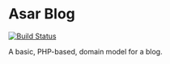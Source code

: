 Asar Blog
=========

[![Build Status](https://secure.travis-ci.org/asartalo/asar-blog.png)](http://travis-ci.org/asartalo/asar-blog)

A basic, PHP-based, domain model for a blog.

